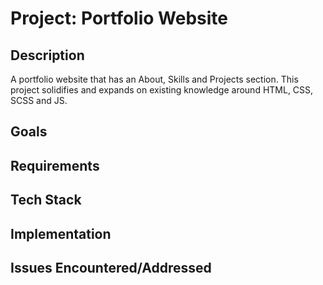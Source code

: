 # Project: Portfolio Website

## Description
A portfolio website that has an About, Skills and Projects section. This project solidifies and expands on existing knowledge around HTML, CSS, SCSS and JS.

## Goals

## Requirements

## Tech Stack

## Implementation

## Issues Encountered/Addressed
